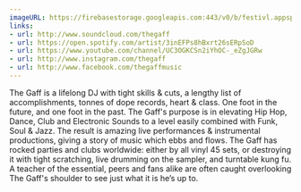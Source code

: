 ```yaml
---
imageURL: https://firebasestorage.googleapis.com:443/v0/b/festivl.appspot.com/o/userContent%2FB20D733C-8E2F-4718-A23F-51F2A6AD5F60.png?alt=media&token=51859fbd-bafe-4a1f-8bc6-a67bad00ea20
links:
- url: http://www.soundcloud.com/thegaff
- url: https://open.spotify.com/artist/3inEFPs8hBxrt26sERpSoD
- url: https://www.youtube.com/channel/UC3OGKCSn2iYhOC-_eZgJGRw
- url: http://www.instagram.com/thegaff
- url: http://www.facebook.com/thegaffmusic
---
```

The Gaff is a lifelong DJ with tight skills & cuts, a lengthy list of accomplishments, tonnes of dope records, heart & class. One foot in the future, and one foot in the past. The Gaff's purpose is in elevating Hip Hop, Dance, Club and Electronic Sounds to a level easily combined with Funk, Soul & Jazz. The result is amazing live performances & instrumental productions, giving a story of music which ebbs and flows. The Gaff has rocked parties and clubs worldwide: either by all vinyl 45 sets, or destroying it with tight scratching, live drumming on the sampler, and turntable kung fu. A teacher of the essential, peers and fans alike are often caught overlooking The Gaff's shoulder to see just what it is he’s up to.